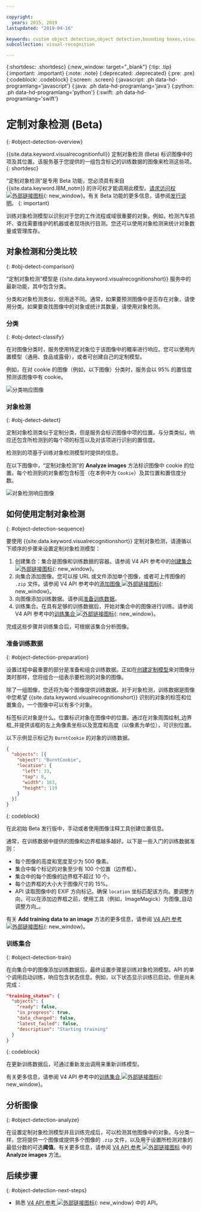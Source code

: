 ```yaml
---

copyright:
  years: 2015, 2019
lastupdated: "2019-04-16"

keywords: custom object detection,object detection,bounding boxes,visual inspection
subcollection: visual-recognition

---
```


{:shortdesc: .shortdesc}
{:new_window: target="_blank"}
{:tip: .tip}
{:important: .important}
{:note: .note}
{:deprecated: .deprecated}
{:pre: .pre}
{:codeblock: .codeblock}
{:screen: .screen}
{:javascript: .ph data-hd-programlang='javascript'}
{:java: .ph data-hd-programlang='java'}
{:python: .ph data-hd-programlang='python'}
{:swift: .ph data-hd-programlang='swift'}

# 定制对象检测 (Beta)
{: #object-detection-overview}

{{site.data.keyword.visualrecognitionfull}} 定制对象检测 (Beta) 标识图像中的项及其位置。该服务基于您提供的一组包含标记的训练数据的图像来检测这些项。
{: shortdesc}

“定制对象检测”是专用 Beta 功能，您必须具有来自 {{site.data.keyword.IBM_notm}} 的许可权才能调用此模型。[请求访问权 ![外部链接图标](../../icons/launch-glyph.svg "外部链接图标")](https://datasciencex.typeform.com/to/c70Ak5){: new_window}。有关 Beta 功能的更多信息，请参阅[发行说明](/docs/services/visual-recognition?topic=visual-recognition-release-notes#beta)。
{: important}

训练对象检测模型以识别对于您的工作流程或域很重要的对象。例如，检测汽车损坏、查找需要维护的机器或者现场执行目测。您还可以使用对象检测来统计对象数量或管理库存。

## 对象检测和分类比较
{: #obj-detect-comparison}

“定制对象检测”模型是 {{site.data.keyword.visualrecognitionshort}} 服务中的最新功能，其中包含分类。

分类和对象检测类似，但用途不同。通常，如果要预测图像中是否存在对象，请使用分类。如果要查找图像中的对象或统计其数量，请使用对象检测。

### 分类
{: #obj-detect-classify}

在对图像分类时，服务使用特定对象位于该图像中的概率进行响应。您可以使用内置模型（通用、食品或露骨），或者可创建自己的定制模型。

例如，在对 cookie 的图像（例如，以下图像）分类时，服务会以 95% 的置信度预测该图像中有 cookie。

![分类响应图像](images/cookies-tag.png "显示分类的图像")

### 对象检测
{: #obj-detect-detect}

定制对象检测类似于定制分类，但是服务会标识图像中项的位置。与分类类似，响应还包含所检测到的每个项的标签以及对该项进行识别的置信度。

检测到的项基于训练对象检测模型时提供的信息。

在以下图像中，“定制对象检测”的 **Analyze images** 方法标识图像中 cookie 的位置。每个检测到的对象都包含标签（在本例中为 `Cookie`）及其位置和置信度分数。

![对象检测响应图像](images/cookies-bbox.png "显示对象检测的图像")

## 如何使用定制对象检测
{: #object-detection-sequence}

要使用 {{site.data.keyword.visualrecognitionshort}} 定制对象检测，请遵循以下顺序的步骤来设置定制对象检测模型：

1.  创建集合：集合是图像和训练数据的容器。请参阅 V4 API 参考中的[创建集合 ![外部链接图标](../../icons/launch-glyph.svg "外部链接图标")](https://{DomainName}/apidocs/visual-recognition-v4#create-a-collection){: new_window}。
1.  向集合添加图像。您可以按 URL 或文件添加单个图像，或者可上传图像的 `.zip` 文件。请参阅 V4 API 参考中的[添加图像 ![外部链接图标](../../icons/launch-glyph.svg "外部链接图标")](https://{DomainName}/apidocs/visual-recognition-v4#add-images){: new_window}。
1.  向图像添加训练数据。请参阅[准备训练数据](#object-detection-preparation)。
1.  训练集合。在具有足够的训练数据后，开始对集合中的图像进行训练。请参阅 V4 API 参考中的[训练集合 ![外部链接图标](../../icons/launch-glyph.svg "外部链接图标")](https://{DomainName}/apidocs/visual-recognition-v4#train-a-collection){: new_window}。

完成这些步骤并训练集合后，可根据该集合分析图像。

### 准备训练数据
{: #object-detection-preparation}

设置过程中最重要的部分是准备和组合训练数据。正如在[创建定制模型](/docs/services/visual-recognition?topic=visual-recognition-tutorial-custom-classifier#tutorial-custom-classifier)来对图像分类时那样，您将组合一组表示要检测的对象的图像。

除了一组图像，您还将为每个图像提供训练数据。对于对象检测，训练数据是图像中您希望 {{site.data.keyword.visualrecognitionshort}} 识别的对象的标签和位置集合。一个图像中可以有多个对象。

标签标识对象是什么。位置标识对象在图像中的位置。通过在对象周围绘制_边界框_并提供该框的左上角像素坐标以及宽度和高度（以像素为单位），可识别位置。

以下示例显示标记为 `BurntCookie` 的对象的训练数据。

```json
{
  "objects": [{
    "object": "BurntCookie",
    "location": {
      "left": 33,
      "top": 8,
      "width": 163,
      "height": 119
    }
  }]
}
```
{: codeblock}

在此初始 Beta 发行版中，手动或者使用图像注释工具创建位置信息。

通常，在训练数据中提供的图像和边界框越多越好。以下是一些入门的训练数据准则：

- 每个图像的高度和宽度至少为 500 像素。
- 集合中每个标记的对象至少有 100 个位置（边界框）。
- 集合中的每个图像的边界框不超过 10 个。
- 每个边界框的大小大于图像尺寸的 15%。
- API 读取图像中的 EXIF 方向标记。确保 `location` 坐标匹配该方向。要调整方向，可以在添加边界框之前，使用工具（例如，ImageMagick）为图像_自动调整方向_。

有关 **Add training data to an image** 方法的更多信息，请参阅 [V4 API 参考 ![外部链接图标](../../icons/launch-glyph.svg "外部链接图标")](https://{DomainName}/apidocs/visual-recognition-v4#add-training-data-to-an-image){: new_window}。

### 训练集合
{: #object-detection-train}

在向集合中的图像添加训练数据后，最终设置步骤是训练对象检测模型。API 的单个调用启动训练，响应包含状态信息。例如，以下状态显示训练已启动，但是尚未完成：

```json
"training_status": {
  "objects": {
    "ready": false,
    "in_progress": true,
    "data_changed": false,
    "latest_failed": false,
    "description": "Starting training"
  }
}
```
{: codeblock}

在更新训练数据后，可通过重新发出调用来重新训练模型。

有关更多信息，请参阅 V4 API 参考中的[训练集合 ![外部链接图标](../../icons/launch-glyph.svg "外部链接图标")](https://{DomainName}/apidocs/visual-recognition-v4#train-a-collection){: new_window}。

## 分析图像
{: #object-detection-analyze}

在设置定制对象检测模型并且训练完成后，可以检测其他图像中的对象。与分类一样，您将提供一个图像或提供多个图像的 `.zip` 文件，以及用于设置所检测对象的最低分数的可选**阈值**。有关更多信息，请参阅 [V4 API 参考 ![外部链接图标](../../icons/launch-glyph.svg "外部链接图标")](https://{DomainName}/apidocs/visual-recognition-v4#analyze-images) 中的 **Analyze images** 方法。

## 后续步骤
{: #object-detection-next-steps}

- 熟悉 [V4 API 参考 ![外部链接图标](../../icons/launch-glyph.svg "外部链接图标")](https://{DomainName}/apidocs/visual-recognition-v4){: new_window} 中的 API。
